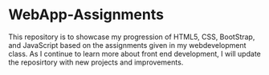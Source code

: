 # WebApp-Assignments 
This repository is to showcase my progression of HTML5, CSS, BootStrap, and JavaScript based on the assignments given in my webdevelopment class. As I continue to learn more about front end development, I will update the reposirtory with new projects and improvements. 
